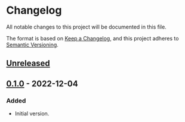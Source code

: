 # Changelog
All notable changes to this project will be documented in this file.

The format is based on [Keep a Changelog](https://keepachangelog.com/en/1.0.0/),
and this project adheres to [Semantic Versioning](https://semver.org/spec/v2.0.0.html).

## [Unreleased]

## [0.1.0] - 2022-12-04
### Added
- Initial version.

[Unreleased]: https://github.com/simonlehmann/automated-aquaponics-control-system/compare/v0.1.0...HEAD
[0.1.0]: https://github.com/simonlehmann/automated-aquaponics-control-system/releases/tag/v0.1.0
